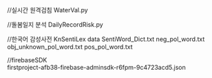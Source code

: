 //실시간 원격검침
WaterVal.py

//돌봄일지 분석
DailyRecordRisk.py

//한국어 감성사전
KnSentiLex
data
SentiWord_Dict.txt
neg_pol_word.txt
obj_unknown_pol_word.txt
pos_pol_word.txt

//firebaseSDK\
firstproject-afb38-firebase-adminsdk-r6fpm-9c4723acd5.json
